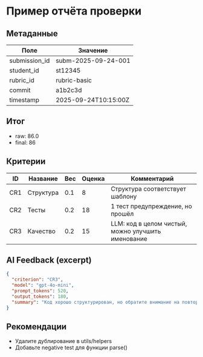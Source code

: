 # Пример отчёта проверки

## Метаданные
| Поле | Значение |
|------|----------|
| submission_id | subm-2025-09-24-001 |
| student_id | st12345 |
| rubric_id | rubric-basic |
| commit | a1b2c3d |
| timestamp | 2025-09-24T10:15:00Z |

## Итог
- raw: 86.0
- final: 86

## Критерии
| ID | Название | Вес | Оценка | Комментарий |
|----|----------|-----|--------|-------------|
| CR1 | Структура | 0.1 | 8 | Структура соответствует шаблону |
| CR2 | Тесты | 0.2 | 18 | 1 тест предупреждение, но прошёл |
| CR3 | Качество | 0.2 | 15 | LLM: код в целом чистый, можно улучшить именование |

## AI Feedback (excerpt)
```json
{
  "criterion": "CR3",
  "model": "gpt-4o-mini",
  "prompt_tokens": 520,
  "output_tokens": 180,
  "summary": "Код хорошо структурирован, но обратите внимание на повторяющийся фрагмент в utils." 
}
```

## Рекомендации
- Удалите дублирование в utils/helpers
- Добавьте negative test для функции parse()
